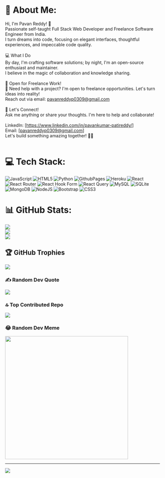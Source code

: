 # 💫 About Me:
Hi, I'm Pavan Reddy! 👋<br>Passionate self-taught Full Stack Web Developer and Freelance Software Engineer from India. <br>I turn dreams into code, focusing on elegant interfaces, thoughtful experiences, and impeccable code quality.<br><br>💻 What I Do<br>By day, I'm crafting software solutions; by night, I'm an open-source enthusiast and maintainer. <br>I believe in the magic of collaboration and knowledge sharing.<br><br>🚀 Open for Freelance Work!<br>💼 Need help with a project? I'm open to freelance opportunities. Let's turn ideas into reality!<br> Reach out via email: pavanreddyp0309@gmail.com<br><br>💬 Let's Connect!<br>Ask me anything or share your thoughts. I'm here to help and collaborate!<br><br>LinkedIn: [https://www.linkedin.com/in/pavankumar-patireddy/]<br>Email: [pavanreddyp0309@gmail.com]<br>Let's build something amazing together! 🚀✨<br><br>


# 💻 Tech Stack:
![JavaScript](https://img.shields.io/badge/javascript-%23323330.svg?style=for-the-badge&logo=javascript&logoColor=%23F7DF1E) ![HTML5](https://img.shields.io/badge/html5-%23E34F26.svg?style=for-the-badge&logo=html5&logoColor=white) ![Python](https://img.shields.io/badge/python-3670A0?style=for-the-badge&logo=python&logoColor=ffdd54) ![GithubPages](https://img.shields.io/badge/github%20pages-121013?style=for-the-badge&logo=github&logoColor=white) ![Heroku](https://img.shields.io/badge/heroku-%23430098.svg?style=for-the-badge&logo=heroku&logoColor=white) ![React](https://img.shields.io/badge/react-%2320232a.svg?style=for-the-badge&logo=react&logoColor=%2361DAFB) ![React Router](https://img.shields.io/badge/React_Router-CA4245?style=for-the-badge&logo=react-router&logoColor=white) ![React Hook Form](https://img.shields.io/badge/React%20Hook%20Form-%23EC5990.svg?style=for-the-badge&logo=reacthookform&logoColor=white) ![React Query](https://img.shields.io/badge/-React%20Query-FF4154?style=for-the-badge&logo=react%20query&logoColor=white) ![MySQL](https://img.shields.io/badge/mysql-%2300000f.svg?style=for-the-badge&logo=mysql&logoColor=white) ![SQLite](https://img.shields.io/badge/sqlite-%2307405e.svg?style=for-the-badge&logo=sqlite&logoColor=white) ![MongoDB](https://img.shields.io/badge/MongoDB-%234ea94b.svg?style=for-the-badge&logo=mongodb&logoColor=white) ![NodeJS](https://img.shields.io/badge/node.js-6DA55F?style=for-the-badge&logo=node.js&logoColor=white) ![Bootstrap](https://img.shields.io/badge/bootstrap-%238511FA.svg?style=for-the-badge&logo=bootstrap&logoColor=white) ![CSS3](https://img.shields.io/badge/css3-%231572B6.svg?style=for-the-badge&logo=css3&logoColor=white)
# 📊 GitHub Stats:
![](https://github-readme-stats.vercel.app/api?username=pavanp0309&theme=dark&hide_border=false&include_all_commits=true&count_private=true)<br/>
![](https://github-readme-streak-stats.herokuapp.com/?user=pavanp0309&theme=dark&hide_border=false)<br/>
![](https://github-readme-stats.vercel.app/api/top-langs/?username=pavanp0309&theme=dark&hide_border=false&include_all_commits=true&count_private=true&layout=compact)

## 🏆 GitHub Trophies
![](https://github-profile-trophy.vercel.app/?username=pavanp0309&theme=nord&no-frame=false&no-bg=false&margin-w=4)

### ✍️ Random Dev Quote
![](https://quotes-github-readme.vercel.app/api?type=horizontal&theme=radical)

### 🔝 Top Contributed Repo
![](https://github-contributor-stats.vercel.app/api?username=pavanp0309&limit=5&theme=onedark&combine_all_yearly_contributions=true)

### 😂 Random Dev Meme
<img src='https://randommeme-five.vercel.app/' style="height: 400px;"/>

---
[![](https://visitcount.itsvg.in/api?id=pavanp0309&icon=4&color=0)](https://visitcount.itsvg.in)

<!-- Proudly created with GPRM ( https://gprm.itsvg.in ) -->
